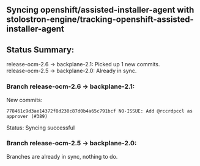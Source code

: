 ## Syncing openshift/assisted-installer-agent with stolostron-engine/tracking-openshift-assisted-installer-agent

## Status Summary:

release-ocm-2.6 -> backplane-2.1: Picked up 1 new commits.  
release-ocm-2.5 -> backplane-2.0: Already in sync.  

### Branch release-ocm-2.6 -> backplane-2.1:

New commits:

```
778461c9d3ae14372f8d230c87d0b4a65c791bcf NO-ISSUE: Add @rccrdpccl as approver (#389)
```

Status: Syncing successful

### Branch release-ocm-2.5 -> backplane-2.0:

Branches are already in sync, nothing to do.
